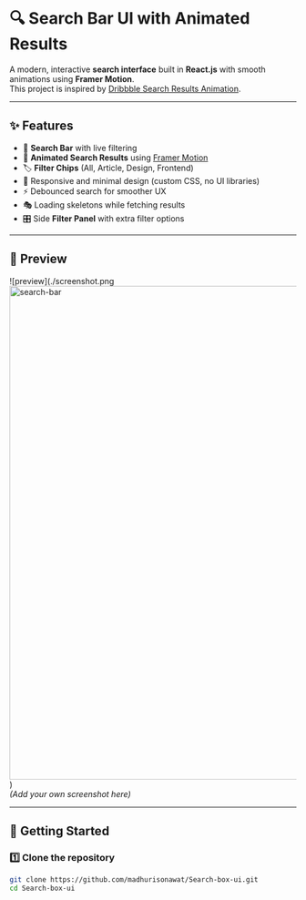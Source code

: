 # 🔍 Search Bar UI with Animated Results

A modern, interactive **search interface** built in **React.js** with smooth animations using **Framer Motion**.  
This project is inspired by [Dribbble Search Results Animation](https://dribbble.com/shots/17399694-Search-Results-Animation).

---

## ✨ Features
- 🔎 **Search Bar** with live filtering  
- 🎨 **Animated Search Results** using [Framer Motion](https://www.framer.com/motion/)  
- 🏷️ **Filter Chips** (All, Article, Design, Frontend)  
- 📱 Responsive and minimal design (custom CSS, no UI libraries)  
- ⚡ Debounced search for smoother UX  
- 🎭 Loading skeletons while fetching results  
- 🎛️ Side **Filter Panel** with extra filter options  

---

## 📸 Preview
![preview](./screenshot.png<img width="1878" height="867" alt="search-bar" src="https://github.com/user-attachments/assets/5dbaf706-f0e0-4239-a674-b67c9d3dd077" />
)  
*(Add your own screenshot here)*

---

## 🚀 Getting Started

### 1️⃣ Clone the repository
```bash
git clone https://github.com/madhurisonawat/Search-box-ui.git
cd Search-box-ui
